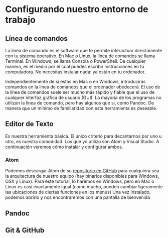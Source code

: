 # Configurando nuestro entorno de trabajo

## Línea de comandos

La línea de comando es el software que te permite interactuar directamente con tu sistema operativo. En Mac o Linux, la línea de comandos se llama Terminal. En Windows, se llama Consola o PowerShell. De cualquier manera, es el medio por el cual puedes escribir instrucciones en tu computadora. No necesitas instalar nada: ya están en tu ordenador.

Independientemente de si estás en Mac o en Windows, introducirás comandos en la línea de comandos que el ordenador obedecerá. El uso de la línea de comandos suele ser mucho más rápido y fiable que el uso de cualquier interfaz gráfica de usuario (GUI). La mayoría de los programas no utilizan la linea de comando, pero hay algunos que si, como Pandoc. De manera que un mínimo de familiaridad con esta herramienta es deseable.

## Editor de Texto

Es nuestra herramienta básica. El único criterio para decantarnos por uno u otro, es nuestra comodidad. Los que yo utilizo son Atom y Visual Studio. A continuación veremos cómo instalar y configurar ambos.

### Atom

Podemos descargar Atom de su [repositorio en GitHub](https://atom.io/) para cualquiera sea la arquitectura de nuestro equipo (hay binarios disponibles para Windows, OSX y Linux). Para este tutorial, lo haremos en Windows, pero en Mac o Linux es casi exactamente igual (como mucho, pueden cambiar ligeramente las ubicaciones de ciertas funciones en los menús) Una vez instalado, podemos abrirlo y nos encontraremos con una pantalla de bienvenida

## Pandoc

## Git & GitHub
